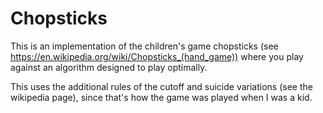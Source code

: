 # Chopsticks

This is an implementation of the children's game chopsticks (see https://en.wikipedia.org/wiki/Chopsticks_(hand_game)) where you play against an algorithm designed to play optimally.

This uses the additional rules of the cutoff and suicide variations (see the wikipedia page), since that's how the game was played when I was a kid.
